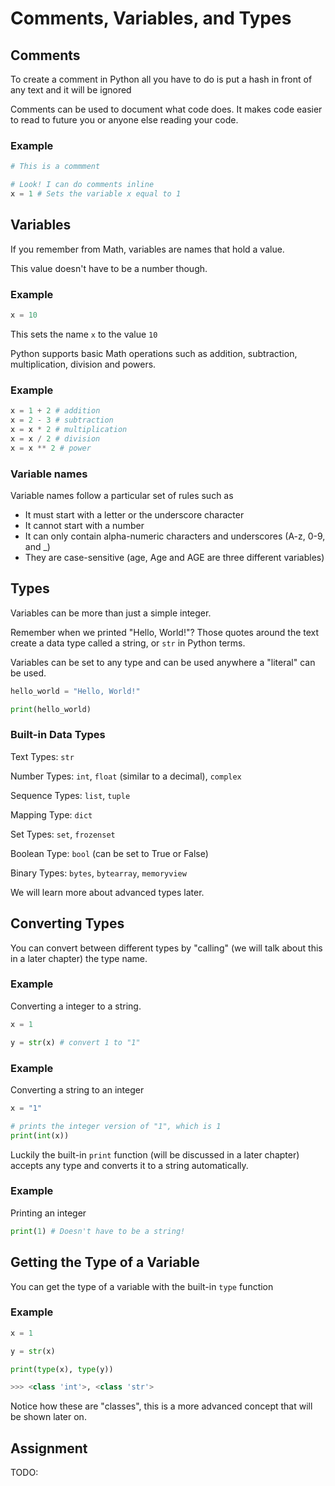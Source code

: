 # Comments, Variables, and Types

## Comments

To create a comment in Python all you have to do is put a hash in front of any text and it will be ignored

Comments can be used to document what code does. It makes code easier to read to future you or anyone else reading your code.

### Example

```py
# This is a commment

# Look! I can do comments inline
x = 1 # Sets the variable x equal to 1
```

## Variables

If you remember from Math, variables are names that hold a value.

This value doesn't have to be a number though.

### Example

```py
x = 10
```

This sets the name `x` to the value `10`

Python supports basic Math operations such as addition, subtraction, multiplication, division and powers.

### Example

```py
x = 1 + 2 # addition
x = 2 - 3 # subtraction
x = x * 2 # multiplication
x = x / 2 # division
x = x ** 2 # power
```

### Variable names

Variable names follow a particular set of rules such as
* It must start with a letter or the underscore character
* It cannot start with a number
* It can only contain alpha-numeric characters and underscores (A-z, 0-9, and _)
* They are case-sensitive (age, Age and AGE are three different variables)

## Types

Variables can be more than just a simple integer.

Remember when we printed "Hello, World!"? Those quotes around the text create a data type called a string, or `str` in Python terms.

Variables can be set to any type and can be used anywhere a "literal" can be used.

```py
hello_world = "Hello, World!"

print(hello_world)
```

### Built-in Data Types

Text Types: `str`

Number Types: `int`, `float` (similar to a decimal), `complex`

Sequence Types: `list`, `tuple`

Mapping Type: `dict`

Set Types: `set`, `frozenset`

Boolean Type: `bool` (can be set to True or False)

Binary Types: `bytes`, `bytearray`, `memoryview`

We will learn more about advanced types later.

## Converting Types

You can convert between different types by "calling" (we will talk about this in a later chapter) the type name.

### Example

Converting a integer to a string.


```py
x = 1

y = str(x) # convert 1 to "1"
```

### Example

Converting a string to an integer

```py
x = "1"

# prints the integer version of "1", which is 1
print(int(x))
```

Luckily the built-in `print` function (will be discussed in a later chapter) accepts any type and converts it to a string automatically.

### Example

Printing an integer

```py
print(1) # Doesn't have to be a string!
```

## Getting the Type of a Variable

You can get the type of a variable with the built-in `type` function

### Example

```py
x = 1

y = str(x)

print(type(x), type(y))

>>> <class 'int'>, <class 'str'>
```

Notice how these are "classes", this is a more advanced concept that will be shown later on.


## Assignment

TODO: